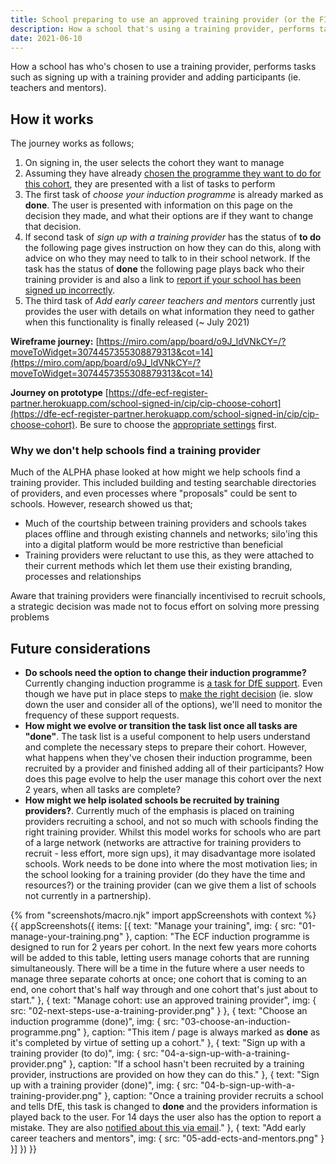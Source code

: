```yaml
---
title: School preparing to use an approved training provider (or the FIP)
description: How a school that's using a training provider, performs tasks such as signing up with a training provider and adding participants (ie. teachers and mentors).
date: 2021-06-10
---
```


How a school has who's chosen to use a training provider, performs tasks such as signing up with a training provider and adding participants (ie. teachers and mentors).


## How it works
The journey works as follows;
1. On signing in, the user selects the cohort they want to manage
2. Assuming they have already [chosen the programme they want to do for this cohort](/manage-training/school-choosing-an-induction-programme/), they are presented with a list of tasks to perform
3. The first task of *choose your induction programme* is already marked as **done**. The user is presented with information on this page on the decision they made, and what their options are if they want to change that decision.
4. If second task of *sign up with a training provider* has the status of **to do** the following page gives instruction on how they can do this, along with advice on who they may need to talk to in their school network. If the task has the status of **done** the following page plays back who their training provider is and also a link to [report if your school has been signed up incorrectly](/manage-training/notify-school-been-recruited-by-provider/).
5. The third task of *Add early career teachers and mentors* currently just provides the user with details on what information they need to gather when this functionality is finally released (~ July 2021)


**Wireframe journey:**
[https://miro.com/app/board/o9J_ldVNkCY=/?moveToWidget=3074457355308879313&cot=14](https://miro.com/app/board/o9J_ldVNkCY=/?moveToWidget=3074457355308879313&cot=14)

**Journey on prototype**
[https://dfe-ecf-register-partner.herokuapp.com/school-signed-in/cip/cip-choose-cohort](https://dfe-ecf-register-partner.herokuapp.com/school-signed-in/cip/cip-choose-cohort).
Be sure to choose the [appropriate settings](https://dfe-ecf-register-partner.herokuapp.com/start-testing) first.

### Why we don't help schools find a training provider
Much of the ALPHA phase looked at how might we help schools find a training provider. This included building and testing searchable directories of providers, and even processes where "proposals" could be sent to schools. However, research showed us that;

* Much of the courtship between training providers and schools takes places offline and through existing channels and networks; silo'ing this into a digital platform would be more restrictive than beneficial
* Training providers were reluctant to use this, as they were attached to their current methods which let them use their existing branding, processes and relationships

Aware that training providers were financially incentivised to recruit schools, a strategic decision was made not to focus effort on solving more pressing problems


## Future considerations
* **Do schools need the option to change their induction programme?** Currently changing induction programme is [a task for DfE support](/manage-training/school-preparing-to-use-an-approved-training-provider-fip/#choose-an-induction-programme-done). Even though we have put in place steps to [make the right decision](/manage-training/school-choosing-an-induction-programme/) (ie. slow down the user and consider all of the options), we'll need to monitor the frequency of these support requests.
* **How might we evolve or transition the task list once all tasks are "done"**. The task list is a useful component to help users understand and complete the necessary steps to prepare their cohort. However, what happens when they've chosen their induction programme, been recruited by a provider and finished adding all of their participants? How does this page evolve to help the user manage this cohort over the next 2 years, when all tasks are complete?
* **How might we help isolated schools be recruited by training providers?**. Currently much of the emphasis is placed on training providers recruiting a school, and not so much with schools finding the right training provider. Whilst this model works for schools who are part of a large network (networks are attractive for training providers to recruit - less effort, more sign ups), it may disadvantage more isolated schools. Work needs to be done into where the most motivation lies; in the school looking for a training provider (do they have the time and resources?) or the training provider (can we give them a list of schools not currently in a partnership).


{% from "screenshots/macro.njk" import appScreenshots with context %}
{{ appScreenshots({
  items: [{
      text: "Manage your training",
      img: { src: "01-manage-your-training.png" },
      caption: "The ECF induction programme is designed to run for 2 years per cohort. In the next few years more cohorts will be added to this table, letting users manage cohorts that are running simultaneously. There will be a time in the future where a user needs to manage three separate cohorts at once; one cohort that is coming to an end, one cohort that's half way through and one cohort that's just about to start."
    }, {
      text: "Manage cohort: use an approved training provider",
      img: { src: "02-next-steps-use-a-training-provider.png" }
    }, {
      text: "Choose an induction programme (done)",
      img: { src: "03-choose-an-induction-programme.png" },
      caption: "This item / page is always marked as **done** as it's completed by virtue of setting up a cohort."
    }, {
      text: "Sign up with a training provider (to do)",
      img: { src: "04-a-sign-up-with-a-training-provider.png" },
      caption: "If a school hasn't been recruited by a training provider, instructions are provided on how they can do this."
    }, {
      text: "Sign up with a training provider (done)",
      img: { src: "04-b-sign-up-with-a-training-provider.png" },
      caption: "Once a training provider recruits a school and tells DfE, this task is changed to **done** and the providers information is played back to the user. For 14 days the user also has the option to report a mistake. They are also [notified about this via email](manage-training/2021-06-10-notify-school-been-recruited-by-provider)."
    }, {
      text: "Add early career teachers and mentors",
      img: { src: "05-add-ects-and-mentors.png" }
    }]
}) }}
